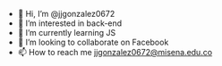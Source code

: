 - 👋 Hi, I’m @jjgonzalez0672
- 👀 I’m interested in back-end
- 🌱 I’m currently learning JS
- 💞️ I’m looking to collaborate on Facebook
- 📫 How to reach me jjgonzalez0672@misena.edu.co

<!---
jjgonzalez0672/jjgonzalez0672 is a ✨ special ✨ repository because its `README.md` (this file) appears on your GitHub profile.
You can click the Preview link to take a look at your changes.
--->
